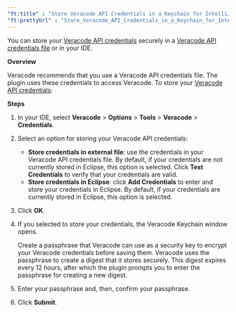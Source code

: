 ```yaml
---
"ft:title" : "Store Veracode API Credentials in a Keychain for IntelliJ or Android Studio"
"ft:prettyUrl" : "Store_Veracode_API_Credentials_in_a_Keychain_for_IntelliJ"
---
```

You can store your [Veracode API credentials](https://docs.veracode.com/r/c_api_credentials3) securely in a [Veracode API credentials file](https://docs.veracode.com/r/c_configure_api_cred_file) or in your IDE.

<p font-size="13pt"><b>Overview</b></p>

Veracode recommends that you use a Veracode API credentials file. The plugin uses these credentials to access Veracode. To store your [Veracode API credentials](https://docs.veracode.com/r/c_api_credentials3):

<p font-size="13pt"><b>Steps</b></p>

1.  In your IDE, select **Veracode** \> **Options** \> **Tools** \> **Veracode** \> **Credentials**.

2.  Select an option for storing your Veracode API credentials:

    - **Store credentials in external file**: use the credentials in your Veracode API credentials file. By default, if your credentials are not currently stored in Eclipse, this option is selected. Click **Test Credentials** to verify that your credentials are valid.
    - **Store credentials in Eclipse**: click **Add Credentials** to enter and store your credentials in Eclipse. By default, if your credentials are currently stored in Eclipse, this option is selected.
     
3.  Click **OK**.

4.  If you selected to store your credentials, the Veracode Keychain window opens.

    Create a passphrase that Veracode can use as a security key to encrypt your Veracode credentials before saving them. Veracode uses the passphrase to create a digest that it stores securely. This digest expires every 12 hours, after which the plugin prompts you to enter the passphrase for creating a new digest.

5.  Enter your passphrase and, then, confirm your passphrase.

6.  Click **Submit**.
